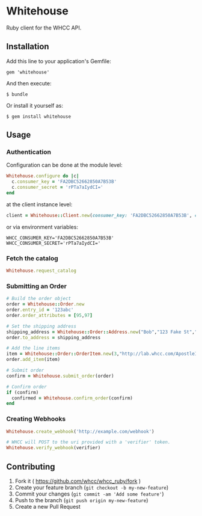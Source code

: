 # Whitehouse

Ruby client for the WHCC API.

## Installation

Add this line to your application's Gemfile:

    gem 'whitehouse'

And then execute:

    $ bundle

Or install it yourself as:

    $ gem install whitehouse

## Usage

### Authentication
Configuration can be done at the module level:
```ruby
Whitehouse.configure do |c|
  c.consumer_key = 'FA2DBC52662850A7B53B'
  c.consumer_secret = 'rPTa7aIydCI='
end
```

at the client instance level:
```ruby
client = Whitehouse::Client.new(consumer_key: 'FA2DBC52662850A7B53B', consumer_secret: 'rPTa7aIydCI=')
```

or via environment variables:
```
WHCC_CONSUMER_KEY='FA2DBC52662850A7B53B'
WHCC_CONSUMER_SECRET='rPTa7aIydCI='
```

### Fetch the catalog
```ruby
Whitehouse.request_catalog
```

### Submitting an Order
```ruby
# Build the order object
order = Whitehouse::Order.new
order.entry_id = '123abc'
order.order_attributes = [95,97]

# Set the shipping address
shipping_address = Whitehouse::Order::Address.new("Bob","123 Fake St","","Somewhere","MN","55121")
order.to_address = shipping_address

# Add the line items
item = Whitehouse::Order::OrderItem.new(3,"http://lab.whcc.com/ApostleIslandMarina.jpg","60ee3ed946def317eae764516b727f50", [5,1])
order.add_item(item)

# Submit order
confirm = Whitehouse.submit_order(order)

# Confirm order
if (confirm)
  confirmed = Whitehouse.confirm_order(confirm)
end
```

### Creating Webhooks
```ruby
Whitehouse.create_webhook('http://example.com/webhook')

# WHCC will POST to the uri provided with a 'verifier' token.
Whitehouse.verify_webhook(verifier)
```

## Contributing

1. Fork it ( https://github.com/whcc/whcc_ruby/fork )
2. Create your feature branch (`git checkout -b my-new-feature`)
3. Commit your changes (`git commit -am 'Add some feature'`)
4. Push to the branch (`git push origin my-new-feature`)
5. Create a new Pull Request
